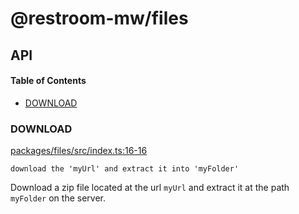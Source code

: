 # @restroom-mw/files

## API

<!-- Generated by documentation.js. Update this documentation by updating the source code. -->

#### Table of Contents

*   [DOWNLOAD](#download)

### DOWNLOAD

[packages/files/src/index.ts:16-16](https://github.com/dyne/restroom-mw/blob/089cc4dcc808a9010a9655cf585ce8da80dd394f/packages/files/src/index.ts#L16-L16 "Source code on GitHub")

`download the 'myUrl' and extract it into 'myFolder'`

Download a zip file located at the url `myUrl` and extract it at the path
`myFolder` on the server.
